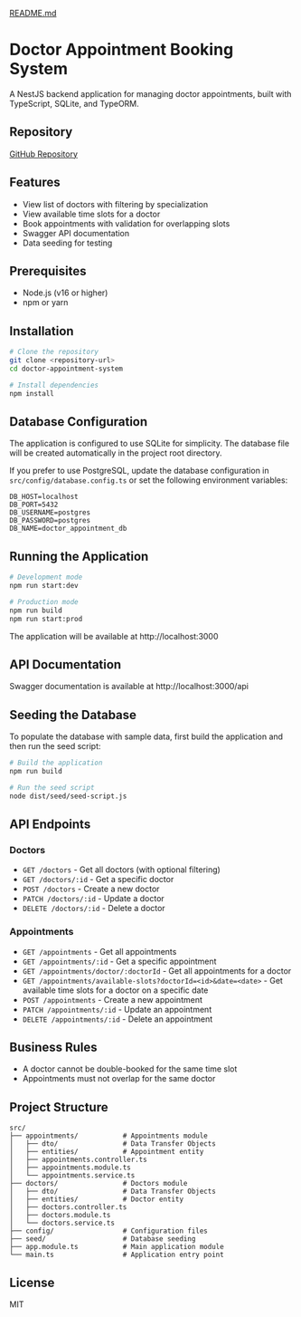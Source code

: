 [README.md](https://github.com/user-attachments/files/21557221/README.md)
# Doctor Appointment Booking System

A NestJS backend application for managing doctor appointments, built with TypeScript, SQLite, and TypeORM.

## Repository

[GitHub Repository](https://github.com/Ashishku1502/Doctor-Appointment-Booking-System-Backend-Developer.git)

## Features

- View list of doctors with filtering by specialization
- View available time slots for a doctor
- Book appointments with validation for overlapping slots
- Swagger API documentation
- Data seeding for testing

## Prerequisites

- Node.js (v16 or higher)
- npm or yarn

## Installation

```bash
# Clone the repository
git clone <repository-url>
cd doctor-appointment-system

# Install dependencies
npm install
```

## Database Configuration

The application is configured to use SQLite for simplicity. The database file will be created automatically in the project root directory.

If you prefer to use PostgreSQL, update the database configuration in `src/config/database.config.ts` or set the following environment variables:

```
DB_HOST=localhost
DB_PORT=5432
DB_USERNAME=postgres
DB_PASSWORD=postgres
DB_NAME=doctor_appointment_db
```

## Running the Application

```bash
# Development mode
npm run start:dev

# Production mode
npm run build
npm run start:prod
```

The application will be available at http://localhost:3000

## API Documentation

Swagger documentation is available at http://localhost:3000/api

## Seeding the Database

To populate the database with sample data, first build the application and then run the seed script:

```bash
# Build the application
npm run build

# Run the seed script
node dist/seed/seed-script.js
```

## API Endpoints

### Doctors

- `GET /doctors` - Get all doctors (with optional filtering)
- `GET /doctors/:id` - Get a specific doctor
- `POST /doctors` - Create a new doctor
- `PATCH /doctors/:id` - Update a doctor
- `DELETE /doctors/:id` - Delete a doctor

### Appointments

- `GET /appointments` - Get all appointments
- `GET /appointments/:id` - Get a specific appointment
- `GET /appointments/doctor/:doctorId` - Get all appointments for a doctor
- `GET /appointments/available-slots?doctorId=<id>&date=<date>` - Get available time slots for a doctor on a specific date
- `POST /appointments` - Create a new appointment
- `PATCH /appointments/:id` - Update an appointment
- `DELETE /appointments/:id` - Delete an appointment

## Business Rules

- A doctor cannot be double-booked for the same time slot
- Appointments must not overlap for the same doctor

## Project Structure

```
src/
├── appointments/           # Appointments module
│   ├── dto/                # Data Transfer Objects
│   ├── entities/           # Appointment entity
│   ├── appointments.controller.ts
│   ├── appointments.module.ts
│   └── appointments.service.ts
├── doctors/                # Doctors module
│   ├── dto/                # Data Transfer Objects
│   ├── entities/           # Doctor entity
│   ├── doctors.controller.ts
│   ├── doctors.module.ts
│   └── doctors.service.ts
├── config/                 # Configuration files
├── seed/                   # Database seeding
├── app.module.ts           # Main application module
└── main.ts                 # Application entry point
```

## License

MIT
